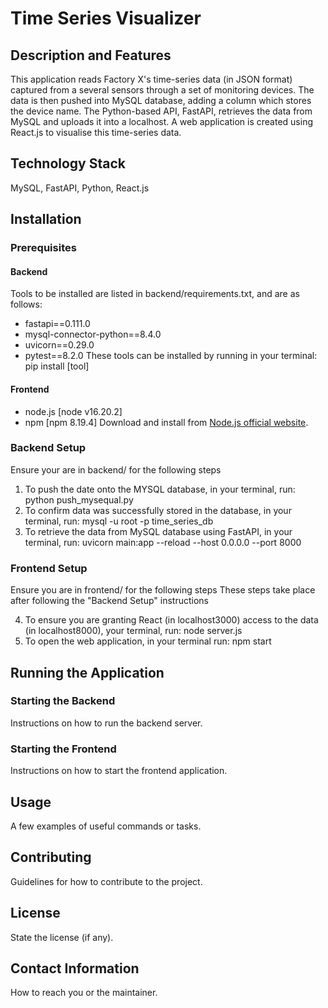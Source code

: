 # Time Series Visualizer

## Description and Features
This application reads Factory X's time-series data (in JSON format) captured from a several sensors through a set of monitoring devices.
The data is then pushed into MySQL database, adding a column which stores the device name.
The Python-based API, FastAPI, retrieves the data from MySQL and uploads it into a localhost.
A web application is created using React.js to visualise this time-series data.

## Technology Stack
MySQL, FastAPI, Python, React.js


## Installation

### Prerequisites
#### Backend
Tools to be installed are listed in backend/requirements.txt, and are as follows:
- fastapi==0.111.0
- mysql-connector-python==8.4.0
- uvicorn==0.29.0
- pytest==8.2.0
These tools can be installed by running in your terminal:
pip install [tool]

#### Frontend
- node.js [node v16.20.2]
- npm [npm 8.19.4]
Download and install from [Node.js official website](https://nodejs.org/).

### Backend Setup
Ensure your are in backend/ for the following steps

1. To push the date onto the MYSQL database, in your terminal, run:
python push_mysequal.py
2. To confirm data was successfully stored in the database, in your terminal, run:
mysql -u root -p time_series_db
3. To retrieve the data from MySQL database using FastAPI, in your terminal, run:
uvicorn main:app --reload --host 0.0.0.0 --port 8000

### Frontend Setup
Ensure you are in frontend/ for the following steps
These steps take place after following the "Backend Setup" instructions

4. To ensure you are granting React (in localhost3000) access to the data (in localhost8000), your terminal, run:
node server.js
5. To open the web application, in your terminal run:
npm start

## Running the Application

### Starting the Backend
Instructions on how to run the backend server.

### Starting the Frontend
Instructions on how to start the frontend application.

## Usage
A few examples of useful commands or tasks.

## Contributing
Guidelines for how to contribute to the project.

## License
State the license (if any).

## Contact Information
How to reach you or the maintainer.